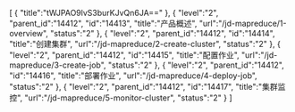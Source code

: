 [
	{
		"title":"tWJPAO9lvS3burKJvQn6JA=="
	},
	{
		"level":"2",
		"parent_id":"14412",
		"id":"14413",
		"title":"产品概述",
		"url":"/jd-mapreduce/1-overview",
		"status":"2"
	},
	{
		"level":"2",
		"parent_id":"14412",
		"id":"14414",
		"title":"创建集群",
		"url":"/jd-mapreduce/2-create-cluster",
		"status":"2"
	},
	{
		"level":"2",
		"parent_id":"14412",
		"id":"14415",
		"title":"配置作业",
		"url":"/jd-mapreduce/3-create-job",
		"status":"2"
	},
	{
		"level":"2",
		"parent_id":"14412",
		"id":"14416",
		"title":"部署作业",
		"url":"/jd-mapreduce/4-deploy-job",
		"status":"2"
	},
	{
		"level":"2",
		"parent_id":"14412",
		"id":"14417",
		"title":"集群监控",
		"url":"/jd-mapreduce/5-monitor-cluster",
		"status":"2"
	}
]